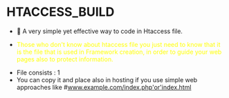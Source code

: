 # HTACCESS_BUILD
- 👋 A very simple yet effective way to code in Htaccess file.
- <p style="color:yellow;" >Those who don't know about htaccess file you just need to know that it is the file that is used in Framework creation, in order to guide your web pages also to protect information.</p>
- File consists : 1
- You can copy it and place also in hosting if you use simple web approaches like #www.example.com/index.php'or'index.html 


